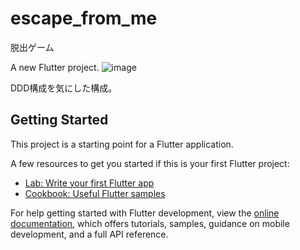 # escape_from_me

脱出ゲーム

A new Flutter project.
![image](https://user-images.githubusercontent.com/94669015/208439461-fbcf5542-ab24-4d52-b85c-6b2d3a6d6896.png)

DDD構成を気にした構成。


## Getting Started

This project is a starting point for a Flutter application.

A few resources to get you started if this is your first Flutter project:

- [Lab: Write your first Flutter app](https://docs.flutter.dev/get-started/codelab)
- [Cookbook: Useful Flutter samples](https://docs.flutter.dev/cookbook)

For help getting started with Flutter development, view the
[online documentation](https://docs.flutter.dev/), which offers tutorials,
samples, guidance on mobile development, and a full API reference.
